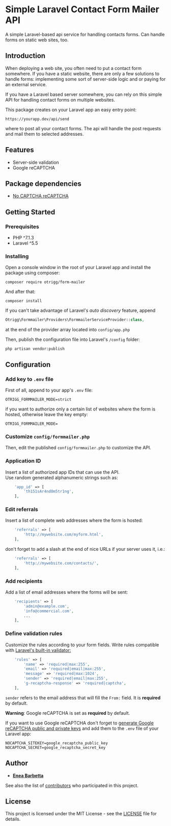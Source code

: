 # Simple Laravel Contact Form Mailer API

A simple Laravel-based api service for handling contacts forms. Can handle forms on static web sites, too. 

## Introduction
When deploying a web site, you often need to put a contact form somewhere. If you have a static website, there are only a few solutions to handle forms: implementing some sort of server-side logic and or paying for an external service.

If you have a Laravel based server somewhere, you can rely on this simple API for handling contact forms on multiple websites.

This package creates on your Laravel app an easy entry point:

    https://yourapp.dev/api/send

where to post all your contact forms. The api will handle the post requests and mail them to selected addresses.

## Features
* Server-side validation
* Google reCAPTCHA

## Package dependencies
* [No CAPTCHA reCAPTCHA](https://github.com/anhskohbo/no-captcha)

## Getting Started

### Prerequisites

* PHP ^7.1.3 
* Laravel ^5.5

### Installing

Open a console window in the root of your Laravel app and install the package using composer: 

```
composer require otrigg/form-mailer
```

And after that:

```
composer install
```

If you can't take advantage of Laravel's *auto discovery* feature, append
```php
Otrigg\Formmailer\Providers\FormmailerServiceProvider::class,
```
at the end of the provider array located into ```config/app.php``` 

Then, publish the configuration file into Laravel's ```/config``` folder:

```
php artisan vendor:publish
```


## Configuration

### Add key to ```.env``` file
First of all, append to your app's ```.env``` file:

    OTRIGG_FORMMAILER_MODE=strict

if you want to authorize only a certain list of websites where the form is hosted, otherwise leave the key empty:

    OTRIGG_FORMMAILER_MODE=

### Customize ```config/formmailer.php```

Then, edit the published ```config/formmailer.php``` to customize the API.

### Application ID
Insert a list of authorized app IDs that can use the API.  
Use random generated alphanumeric strings such as:
```php
    'app_id' => [
        'th151sAr4nd0m5tr1ng',
    ],
```
### Edit referrals
Insert a list of complete web addresses where the form is hosted:
```php
    'referrals' => [
        'http://mywebsite.com/myform.html',
    ],
```
don't forget to add a slash at the end of nice URLs if your server uses it, i.e.:
```php
    'referrals' => [
        'http://mywebsite.com/contacts/',
    ],
```
### Add recipients
Add a list of email addresses where the forms will be sent:
```php
    'recipients' => [
        'admin@example.com',
        'info@commercial.com',
        ...
    ],
```
### Define validation rules
Customize the rules according to your form fields. Write rules compatible with [Laravel's built-in validator:](https://laravel.com/docs/5.8/validation)


```php
    'rules' => [
        'name' => 'required|max:255',
        'email' => 'required|email|max:255',
        'message' => 'required|max:1024',
        'sender' => 'required|email|max:255',
        'g-recaptcha-response' => 'required|captcha',
    ],
```

```sender``` refers to the email address that will fill the ```From:``` field. It is **required** by default.

**Warning**: Google reCAPTCHA is set as **required** by default.

If you want to use Google reCAPTCHA don't forget to [generate Google reCAPTCHA public and private keys](https://www.google.com/recaptcha/admin) and add them to the ```.env``` file of your Laravel app:

    NOCAPTCHA_SITEKEY=google_recaptcha_public_key
    NOCAPTCHA_SECRET=google_recaptcha_secret_key

## Author

* [**Enea Barbetta**](https://github.com/otrigg) 

See also the list of [contributors](https://github.com/otrigg/form-mailer/graphs/contributors) who participated in this project.

## License

This project is licensed under the MIT License - see the [LICENSE](LICENSE) file for details.




